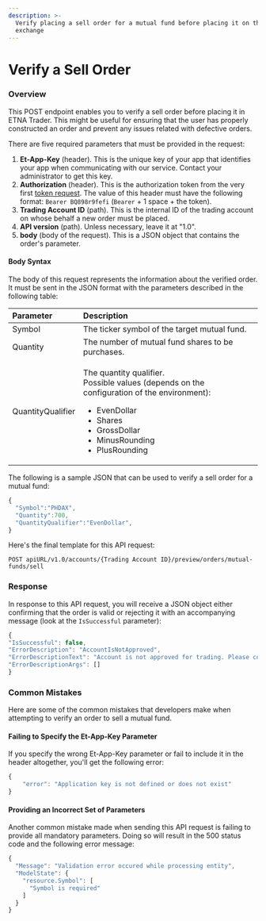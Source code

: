 ```yaml
---
description: >-
  Verify placing a sell order for a mutual fund before placing it on the
  exchange
---
```


# Verify a Sell Order

### Overview

This POST endpoint enables you to verify a sell order before placing it in ETNA Trader. This might be useful for ensuring that the user has properly constructed an order and prevent any issues related with defective orders.

There are five required parameters that must be provided in the request:

1. **Et-App-Key** \(header\). This is the unique key of your app that identifies your app when communicating with our service. Contact your administrator to get this key.
2. **Authorization** \(header\). This is the authorization token from the very first [token request](../../authentication/requesting-tokens/). The value of this header must have the following format: `Bearer BQ898r9fefi` \(`Bearer` + 1 space + the token\).
3. **Trading Account ID** \(path\). This is the internal ID of the trading account on whose behalf a new order must be placed. 
4. **API version** \(path\). Unless necessary, leave it at "1.0".
5. **body** \(body of the request\). This is a JSON object that contains the order's parameter. 

#### Body Syntax

The body of this request represents the information about the verified order. It must be sent in the JSON format with the parameters described in the following table:

<table>
  <thead>
    <tr>
      <th style="text-align:left">Parameter</th>
      <th style="text-align:left">Description</th>
    </tr>
  </thead>
  <tbody>
    <tr>
      <td style="text-align:left">Symbol</td>
      <td style="text-align:left">The ticker symbol of the target mutual fund.</td>
    </tr>
    <tr>
      <td style="text-align:left">Quantity</td>
      <td style="text-align:left">The number of mutual fund shares to be purchases.</td>
    </tr>
    <tr>
      <td style="text-align:left">QuantityQualifier</td>
      <td style="text-align:left">
        <p>The quantity qualifier.
          <br />Possible values (depends on the configuration of the environment):</p>
        <ul>
          <li>EvenDollar</li>
          <li>Shares</li>
          <li>GrossDollar</li>
          <li>MinusRounding</li>
          <li>PlusRounding</li>
        </ul>
      </td>
    </tr>
  </tbody>
</table>

The following is a sample JSON that can be used to verify a sell order for a mutual fund:

```javascript
{
  "Symbol":"PHDAX",
  "Quantity":700,
  "QuantityQualifier":"EvenDollar",
}
```

Here's the final template for this API request:

```text
POST apiURL/v1.0/accounts/{Trading Account ID}/preview/orders/mutual-funds/sell
```

### Response

In response to this API request, you will receive a JSON object either confirming that the order is valid or rejecting it with an accompanying message \(look at the `IsSuccessful` parameter\):

```javascript
{ 
"IsSuccessful": false, 
"ErrorDescription": "AccountIsNotApproved", 
"ErrorDescriptionText": "Account is not approved for trading. Please contact our support team.", 
"ErrorDescriptionArgs": [] 
}
```

### Common Mistakes

Here are some of the common mistakes that developers make when attempting to verify an order to sell a mutual fund.

#### Failing to Specify the Et-App-Key Parameter

If you specify the wrong Et-App-Key parameter or fail to include it in the header altogether, you'll get the following error:

```javascript
{
    "error": "Application key is not defined or does not exist"
}
```

#### Providing an Incorrect Set of Parameters

Another common mistake made when sending this API request is failing to provide all mandatory parameters. Doing so will result in the 500 status code and the following error message:

```javascript
{
  "Message": "Validation error occured while processing entity",
  "ModelState": {
    "resource.Symbol": [
      "Symbol is required"
    ]
  }
}
```

